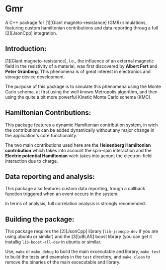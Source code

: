 Gmr
===

A C++ package for [1][Giant magneto-resistance] (GMR) simulations, featuring custom
hamiltonian contributions and data reporting throug a full [2][JsonCpp] integration.

Introduction:
-------------

[1][Giant magneto-resistance], i.e., the influence of an external magnetic field
in the resistivity of a material, was first discovered by  **Albert Fert** and 
**Peter Grünberg**. This phenomena is of great interest in electronics and 
storage device development.

The purpose of this package is to simulate this phenomena using the Monte Carlo
schema, at first using the well known Metropolis algorithm, and then using the
quite a bit more powerful Kinetic Monte Carlo schema (KMC).

Hamiltonian Contributions:
--------------------------

This package features a dynamic Hamiltonian contribution system, in wich the
contributions can be added dynamically without any major change in the 
application's core functionality.

The two main contributions used here are the **Heisenberg Hamiltonian 
contribution** which takes into account the spin-spin interaction and the 
**Electric potential Hamiltonian** wich takes into acount the electron-field interaction due to charge.

Data reporting and analysis:
----------------------------

This package also features custom data reporting, trough a callback function
triggered when an event occurs in the system.

In terms of analysis, full correlation analysis is strongly recomended.

Building the package:
---------------------

This package requires the [2][JsonCpp] library (`lib-jsoncpp-dev` if you are using 
ubuntu or similar) and the [3][uBLAS] boost library (you can get it installig 
`lib-boost-all-dev` in ubuntu or similar.

Use, `make` or `make debug` to build the main excecutable and library, 
`make test` to build the tests and examples in the `test` directory, and
`make clean` to remove the binaries of the main excecutable and library.


  [1]: http://en.wikipedia.org/wiki/Giant_magnetoresistance
  [2]: http://jsoncpp.sourceforge.net/
  [3]: http://www.boost.org/doc/libs/1_53_0/libs/numeric/ublas/doc/index.htm